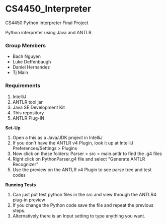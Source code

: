 # CS4450_Interpreter
CS4450 Python Interpreter Final Project

Python interpreter using Java and ANTLR.

### Group Members
- Bach Nguyen
- Luke Deffenbaugh
- Daniel Hernandez
- Tj Main

### Requirements

1. IntelliJ
2. ANTLR tool jar
3. Java SE Development Kit
4. This repository
5. ANTLR Plug-IN

**Set-Up**
1. Open a this as a Java/JDK project in IntelliJ
2. If you don't have the ANTLR v4 Plugin, look it up at IntelliJ Preferences/Settings > Plugins
3. Now click on these folders: Parser > src > main.antlr to find the .g4 files
4. Right click on PythonParser.g4 file and select "Generate ANTLR Recognizer"
5. Use the preview on the ANTLR v4 Plugin to see parse tree and test codes

**Running Tests**
1. Can just put test python files in the src and view through the ANTLR4 plug-in preview
2. If you change the Python code save the file and repeat the previous steps.
3. Alternatively there is an Input setting to type anything you want.
